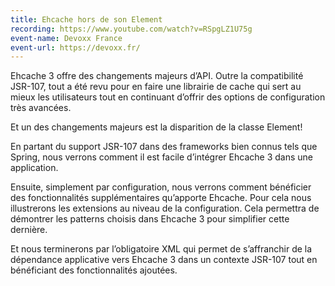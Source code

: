 ```yaml
---
title: Ehcache hors de son Element
recording: https://www.youtube.com/watch?v=RSpgLZ1U75g
event-name: Devoxx France
event-url: https://devoxx.fr/
---
```


Ehcache 3 offre des changements majeurs d’API. Outre la compatibilité JSR-107, tout a été revu pour en faire une librairie de cache qui sert au mieux les utilisateurs tout en continuant d’offrir des options de configuration très avancées.

Et un des changements majeurs est la disparition de la classe Element!

En partant du support JSR-107 dans des frameworks bien connus tels que Spring, nous verrons comment il est facile d’intégrer Ehcache 3 dans une application.

Ensuite, simplement par configuration, nous verrons comment bénéficier des fonctionnalités supplémentaires qu’apporte Ehcache. Pour cela nous illustrerons les extensions au niveau de la configuration. Cela permettra de démontrer les patterns choisis dans Ehcache 3 pour simplifier cette dernière.

Et nous terminerons par l’obligatoire XML qui permet de s’affranchir de la dépendance applicative vers Ehcache 3 dans un contexte JSR-107 tout en bénéficiant des fonctionnalités ajoutées.